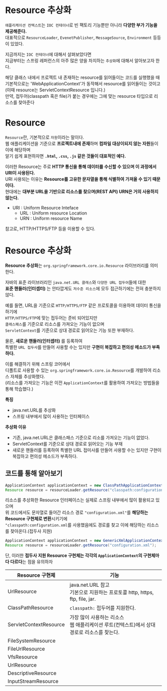 Resource 추상화
================= 
`애플리케이션 컨텍스트`는 `IOC 컨테이너`로 빈 팩토리 기능뿐만 아니라 **다양한 부가 기능을 제공해준다.**      
대표적으로 `ResourceLoader`, `EvenetPublisher`, `MessageSource`, `Environment` 등등이 있었다.     
     
지금까지는 `IOC 컨테이너`에 대해서 살펴보았다면     
지금부터는 스프링 레퍼런스의 아주 많은 양을 차지하는 `추상화`에 대해서 알아보고자 한다.      
    
해당 클래스 내에서 프로젝트 내 존재하는 resource를 읽어들이는 코드를 실행했을 때    
기본적으로는 'WebApplicationContext'가 동작해서 resource를 읽어들이는 것이고(이때 resource는 ServletContextResource 입니다.)   
만약, 접두어(classpath 혹은 file)가 붙는 경우에는 그에 맞는 resource 타입으로 리소스를 찾아준다    
   
# Resource         
`Resource`란, 기본적으로 `자원`이라는 말이다.                
웹 애플리케이션을 기준으로 **프로젝트내에 존재**하며 **컴파일 대상이되지 않는 자원**들이 이에 해당하며             
알기 쉽게 표현하자면 **`.html`, `.css`, `.js` 같은 것들이 대표적인 예다.**            
                      
이러한 Resource는 주로 **HTTP 통신을 통해 데이터를 수신할 수 있으며 이 과정에서 URI이 사용된다.**          
URI 사용되는 이유는 **Resource를 고유한 문자열을 통해 식별하여 가져올 수 있기 때문이다.**                
현대에는 **대부분 URL을 기반으로 리소스를 찾으며(REST API) URN은 거의 사용하지 않는다.**       
  
* URI : Uniform Resource Inteface
  * URL : Uniform resource Location
  * URN : Uniform resource Name
   
참고로, HTTP/HTTPS/FTP 등을 이용할 수 있다.     
   
# Resource 추상화        
**Resource 추상화**는 `org.springframework.core.io.Resource` 라이브러리를 의미한다.   
          
자바의 표준 라이브러리인 `java.net.URL 클래스`와 `다양한 URL 접두어`들에 대한       
**표준 핸들러(인터셉터)** 는 안타깝게도 `저수준 리소스`에 모두 접근하기에는 전혀 충분하지 않다.       
   
예를 들면, URL을 기준으로 `HTTP/HTTPS/FTP` 같은 프로토콜을 이용하여 데이터 통신을 하기에    
`HTTP/HTTPS/FTP`에 맞는 접두어는 준비 되어있지만    
`클래스패스`를 기준으로 리소스를 가져오는 기능이 없으며               
`ServletContext`를 기준으로 상대 경로로 읽어오는 기능 또한 부재하다.        
         
물론, **새로운 핸들러(인터셉터)** 를 등록하여             
특별한 `URL 접두사`를 만들어 사용할 수는 있지만 **구현이 복잡하고 편의성 메소드가 부족하다.**          
        
이를 해결하기 위해 스프링 코어에서         
디폴트로 사용할 수 있는 `org.springframework.core.io.Resource`를 개발하여 리소스 자체를 추상화했다.        
(리소스를 가져오는 기능은 이전 `ApplicationContext`를 활용하여 가져오는 방법들을 통해 학습했다.)           

**특징**  
* java.net.URL를 추상화    
* 스프링 내부에서 많이 사용하는 인터페이스   
  
**추상화 이유**
* 기존, java.net.URL은 클래스패스 기준으로 리소를 가져오는 기능이 없었다.         
* ServletContext를 기준으로 상대 경로로 읽어오는 기능 부재         
* 새로운 핸들러를 등록하여 특별한 URL 접미사를 만들어 사용할 수는 있지만 구현이 복잡하고 편의성 메소드가 부족하다.       
  
## 코드를 통해 알아보기  
```java
ApplicationContext applicationContext = new ClassPathApplicationContext("configuration.xml");
Resource resource = resourceLoader.getResource("classpath:configuration.xml");
```    
리소스를 추상화한 Resource 인터페이스는 실제로 스프링 내부에서 많이 활용되고 있으며              
위 코드에서도 문자열로 들어간 리소스 경로 `"configuration.xml"`를 **해당하는 Resource 구현체로 변환**시키기에                
`"classpath:configuration.xml`를 사용했음에도 경로를 찾고 이에 해당하는 리소스를 찾아온다.(접두사 지원)          
    
```java
ApplicationContext applicationContext = new GenericXmlApplicationContext("configuration.xml");
Resource resource = resourceLoader.getResource("configuration.xml"); 
```
단, 이러한 **접두사 지원 Resource 구현체는 각각의 `ApplicationContext`의 구현체마다 다르다**는 점을 유의하자             
      
  
|Resource 구현체|기능|
|---------------|---|
|UrlResource|java.net.URL 참고<br>기본으로 지원하는 프로토콜 http, https, ftp, file, jar.|
|ClassPathResource|`classpath:` 접두어를 지원한다.|     
|ServletContextResource|가장 많이 사용하는 리소스<br> 웹 애플리케이션 루트(컨텍스트)에서 상대 경로로 리소스를 찾는다.|
|FileSystemResource||
|FileUrlResource||
|VfsResource||
|UrlResource||
|DescriptiveResource||
|InputStreamResource||





